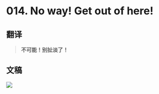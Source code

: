 # 014. No way! Get out of here! 

## 翻译

> **不可能！别扯淡了！**

## 文稿

![](https://cdn.jsdelivr.net/gh/imtianx/speaking180/img/014.jpg)

